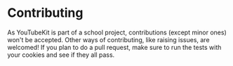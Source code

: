 # Contributing

As YouTubeKit is part of a school project, contributions (except minor ones) won't be accepted. Other ways of contributing, like raising issues, are welcomed! If you plan to do a pull request, make sure to run the tests with your cookies and see if they all pass.
